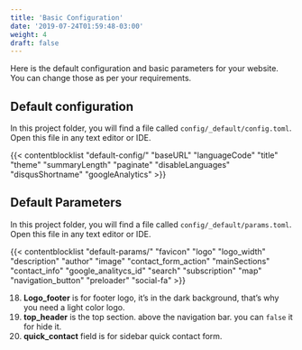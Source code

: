 ```yaml
---
title: 'Basic Configuration'
date: '2019-07-24T01:59:48-03:00'
weight: 4
draft: false
---
```


Here is the default configuration and basic parameters for your website. You can change those as per your requirements.

## Default configuration

In this project folder, you will find a file called `config/_default/config.toml`. Open this file in any text editor or IDE.

{{< contentblocklist "default-config/" "baseURL" "languageCode" "title" "theme" "summaryLength" "paginate" "disableLanguages" "disqusShortname" "googleAnalytics" >}}

## Default Parameters

In this project folder, you will find a file called `config/_default/params.toml`. Open this file in any text editor or IDE.

{{< contentblocklist "default-params/" "favicon" "logo" "logo_width"  "description" "author" "image" "contact_form_action" "mainSections" "contact_info" "google_analitycs_id" "search" "subscription" "map"  "navigation_button" "preloader" "social-fa" >}}

18. **Logo_footer** is for footer logo, it’s in the dark background, that’s why you need a light color logo.
19. **top_header** is the top section. above the navigation bar. you can `false` it for hide it.
20. **quick_contact** field is for sidebar quick contact form.
